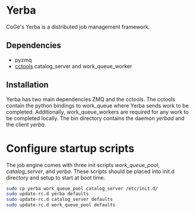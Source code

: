 Yerba
=====

CoGe's Yerba is a distributed job management framework.

Dependencies
------------

 * pyzmq
 * [cctools](http://www3.nd.edu/~ccl/software/download.shtml) catalog_server
   and work_queue_worker

Installation
------------

Yerba has two main dependencies ZMQ and the cctools. The cctools contain the
python bindings to work_queue where Yerba sends work to be completed.
Additionally, work_queue_workers are required for any work to be completed
locally. The bin directory contains the daemon _yerbad_ and the client _yerba_.

# Configure startup scripts
The job engine comes with three init scripts _work_queue_pool_,
_catalog_server_, and _yerba_. These scripts should be placed into init.d
directory and setup to start at boot time.

```bash
sudo cp yerba work_queue_pool catalog_server /etc/init.d/
sudo update-rc.d yerba defaults
sudo update-rc.d catalog_server defaults
sudo update-rc.d work_queue_pool defaults
```
